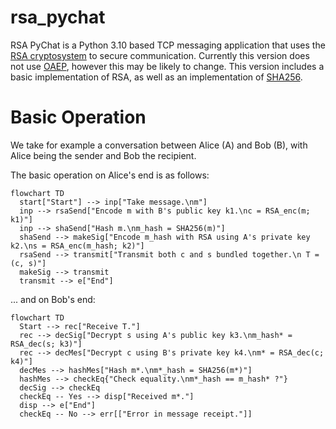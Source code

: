 # rsa_pychat
RSA PyChat is a Python 3.10 based TCP messaging application that uses the [RSA cryptosystem](https://en.wikipedia.org/wiki/RSA_(cryptosystem) "RSA (cryptosystem) - Wikipedia") to secure communication. Currently this version does not use [OAEP](https://en.wikipedia.org/wiki/Optimal_asymmetric_encryption_padding "Optimal asymmetric encryption padding - Wikipedia"), however this may be likely to change. This version includes a basic implementation of RSA, as well as an implementation of [SHA256](https://en.wikipedia.org/wiki/SHA-2 "SHA-2 - Wikipedia").

# Basic Operation
We take for example a conversation between Alice (A) and Bob (B), with Alice being the sender and Bob the recipient.

The basic operation on Alice's end is as follows:
```mermaid
flowchart TD
  start["Start"] --> inp["Take message.\nm"]
  inp --> rsaSend["Encode m with B's public key k1.\nc = RSA_enc(m; k1)"]
  inp --> shaSend["Hash m.\nm_hash = SHA256(m)"]
  shaSend --> makeSig["Encode m_hash with RSA using A's private key k2.\ns = RSA_enc(m_hash; k2)"]
  rsaSend --> transmit["Transmit both c and s bundled together.\n T = (c, s)"]
  makeSig --> transmit
  transmit --> e["End"]
```

... and on Bob's end:
```mermaid
flowchart TD
  Start --> rec["Receive T."]
  rec --> decSig["Decrypt s using A's public key k3.\nm_hash* = RSA_dec(s; k3)"]
  rec --> decMes["Decrypt c using B's private key k4.\nm* = RSA_dec(c; k4)"]
  decMes --> hashMes["Hash m*.\nm*_hash = SHA256(m*)"]
  hashMes --> checkEq{"Check equality.\nm*_hash == m_hash* ?"}
  decSig --> checkEq
  checkEq -- Yes --> disp["Received m*."]
  disp --> e["End"]
  checkEq -- No --> err[["Error in message receipt."]]
```
